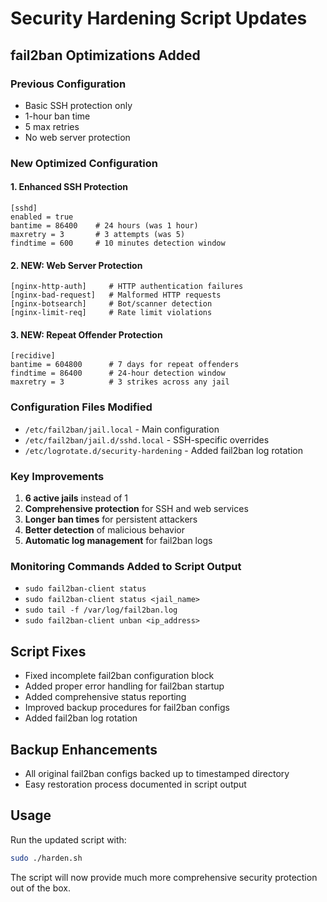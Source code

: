 # Security Hardening Script Updates

## fail2ban Optimizations Added

### Previous Configuration
- Basic SSH protection only
- 1-hour ban time
- 5 max retries
- No web server protection

### New Optimized Configuration

#### 1. Enhanced SSH Protection
```
[sshd]
enabled = true
bantime = 86400    # 24 hours (was 1 hour)
maxretry = 3       # 3 attempts (was 5)
findtime = 600     # 10 minutes detection window
```

#### 2. NEW: Web Server Protection
```
[nginx-http-auth]     # HTTP authentication failures
[nginx-bad-request]   # Malformed HTTP requests  
[nginx-botsearch]     # Bot/scanner detection
[nginx-limit-req]     # Rate limit violations
```

#### 3. NEW: Repeat Offender Protection
```
[recidive]
bantime = 604800      # 7 days for repeat offenders
findtime = 86400      # 24-hour detection window
maxretry = 3          # 3 strikes across any jail
```

### Configuration Files Modified
- `/etc/fail2ban/jail.local` - Main configuration
- `/etc/fail2ban/jail.d/sshd.local` - SSH-specific overrides
- `/etc/logrotate.d/security-hardening` - Added fail2ban log rotation

### Key Improvements
1. **6 active jails** instead of 1
2. **Comprehensive protection** for SSH and web services
3. **Longer ban times** for persistent attackers
4. **Better detection** of malicious behavior
5. **Automatic log management** for fail2ban logs

### Monitoring Commands Added to Script Output
- `sudo fail2ban-client status`
- `sudo fail2ban-client status <jail_name>`
- `sudo tail -f /var/log/fail2ban.log`
- `sudo fail2ban-client unban <ip_address>`

## Script Fixes
- Fixed incomplete fail2ban configuration block
- Added proper error handling for fail2ban startup
- Added comprehensive status reporting
- Improved backup procedures for fail2ban configs
- Added fail2ban log rotation

## Backup Enhancements
- All original fail2ban configs backed up to timestamped directory
- Easy restoration process documented in script output

## Usage
Run the updated script with:
```bash
sudo ./harden.sh
```

The script will now provide much more comprehensive security protection out of the box.
